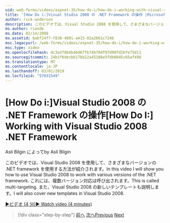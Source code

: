 ```yaml
---
uid: web-forms/videos/aspnet-35/how-do-i/how-do-i-working-with-visual-studio-2008-net-framework
title: '[How Do i:]Visual Studio 2008 の .NET Framework の操作 |Microsoft Docs'
author: rick-anderson
description: このビデオでは、Visual Studio 2008 を使用して、さまざまなバージョンの .NET framework を使用する方法が紹介されます。 これには、複数バージョン対応は呼び出されます。 ここではまた、.
ms.author: riande
ms.date: 02/14/2008
ms.assetid: babf24f7-f830-4091-a415-02a2661c724b
msc.legacyurl: /web-forms/videos/aspnet-35/how-do-i/how-do-i-working-with-visual-studio-2008-net-framework
msc.type: video
ms.openlocfilehash: dc3a3f8b4b4bd67fb74b704f97d90fd2bfe75d11
ms.sourcegitcommit: 24b1f6decbb17bb22a45166e5fdb0845c65af498
ms.translationtype: MT
ms.contentlocale: ja-JP
ms.lasthandoff: 03/01/2019
ms.locfileid: "57031549"
---
```

<a name="how-do-i-working-with-visual-studio-2008-net-framework"></a><span data-ttu-id="bb72a-105">[How Do i:]Visual Studio 2008 の .NET Framework の操作</span><span class="sxs-lookup"><span data-stu-id="bb72a-105">[How Do I:] Working with Visual Studio 2008 .NET Framework</span></span>
====================
<span data-ttu-id="bb72a-106">Asli Bilgin によって</span><span class="sxs-lookup"><span data-stu-id="bb72a-106">by Asli Bilgin</span></span>

<span data-ttu-id="bb72a-107">このビデオでは、Visual Studio 2008 を使用して、さまざまなバージョンの .NET framework を使用する方法が紹介されます。</span><span class="sxs-lookup"><span data-stu-id="bb72a-107">In this video I will show you how to use Visual Studio 2008 to work with various versions of the .NET framework.</span></span> <span data-ttu-id="bb72a-108">これには、複数バージョン対応は呼び出されます。</span><span class="sxs-lookup"><span data-stu-id="bb72a-108">This is called multi-targeting.</span></span> <span data-ttu-id="bb72a-109">また、Visual Studio 2008 の新しいテンプレートも説明します。</span><span class="sxs-lookup"><span data-stu-id="bb72a-109">I will also cover new templates in Visual Studio 2008.</span></span>

[<span data-ttu-id="bb72a-110">&#9654;ビデオ (4 分)</span><span class="sxs-lookup"><span data-stu-id="bb72a-110">&#9654; Watch video (4 minutes)</span></span>](https://channel9.msdn.com/Blogs/ASP-NET-Site-Videos/how-do-i-working-with-visual-studio-2008-net-framework)

> [!div class="step-by-step"]
> <span data-ttu-id="bb72a-111">[前へ](how-do-i-cascading-style-sheets-in-visual-studio-2008.md)
> [次へ](how-do-i-adding-elements-to-a-css-file-and-create-new-css-on-the-fly.md)</span><span class="sxs-lookup"><span data-stu-id="bb72a-111">[Previous](how-do-i-cascading-style-sheets-in-visual-studio-2008.md)
[Next](how-do-i-adding-elements-to-a-css-file-and-create-new-css-on-the-fly.md)</span></span>
